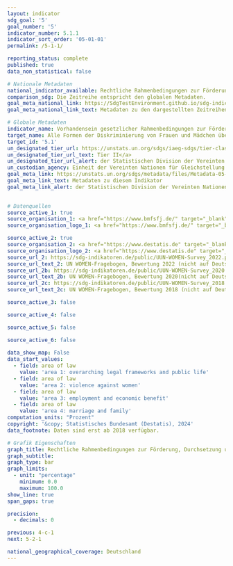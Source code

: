 ```yaml
---
layout: indicator    
sdg_goal: '5'    
goal_number: '5'    
indicator_number: 5.1.1    
indicator_sort_order: '05-01-01'    
permalink: /5-1-1/    

reporting_status: complete    
published: true    
data_non_statistical: false    

# Nationale Metadaten    
national_indicator_available: Rechtliche Rahmenbedingungen zur Förderung, Durchsetzung und Überwachung der Gleichstellung der Geschlechter    
comparison_sdg: Die Zeitreihe entspricht den globalen Metadaten.    
goal_meta_national_link: https://SdgTestEnvironment.github.io/sdg-indicators/public/Meta/5.1.1.pdf
goal_meta_national_link_text: Metadaten zu den dargestellten Zeitreihen    

# Globale Metadaten    
indicator_name: Vorhandensein gesetzlicher Rahmenbedingungen zur Förderung, Durchsetzung und Überwachung der Gleichstellung und der Nichtdiskriminierung aufgrund des Geschlechts    
target_name: Alle Formen der Diskriminierung von Frauen und Mädchen überall auf der Welt beenden    
target_id: '5.1'    
un_designated_tier_url: https://unstats.un.org/sdgs/iaeg-sdgs/tier-classification/'    
un_designated_tier_url_text: Tier II</a>    
un_designated_tier_url_alert: der Statistischen Division der Vereinten Nationen    
un_custodian_agency: Einheit der Vereinten Nationen für Gleichstellung und Ermächtigung der Frauen (UN Women)<br>Weltbank (WB)<br>Organisation für wirtschaftliche Zusammenarbeit und Entwicklung (OECD) Zentrum für Entwicklung    
goal_meta_link: https://unstats.un.org/sdgs/metadata/files/Metadata-05-01-01.pdf    
goal_meta_link_text: Metadaten zu diesem Indikator    
goal_meta_link_alert: der Statistischen Division der Vereinten Nationen    
    

# Datenquellen
source_active_1: true
source_organisation_1: <a href="https://www.bmfsfj.de/" target="_blank"> Bundesministerium für Familie, Senioren, Frauen und Jugend (BMFSFJ) </a>
source_organisation_logo_1: <a href="https://www.bmfsfj.de/" target="_blank"><img src="https://sdg-indikatoren.de/public/OrgImgDe/bmfsfj.png" alt="Logo bmfsfj" style="height:60px; width:148px"/></a>

source_active_2: true
source_organisation_2: <a href="https://www.destatis.de" target="_blank"> Statistisches Bundesamt (Destatis) </a>
source_organisation_logo_2: <a href="https://www.destatis.de" target="_blank"><img src="https://sdg-indikatoren.de/public/OrgImgDe/destatis.png" alt="Logo destatis" style="height:60px; width:148px"/></a>
source_url_2: https://sdg-indikatoren.de/public/UUN-WOMEN-Survey_2022.pdf
source_url_text_2: UN WOMEN-Fragebogen, Bewertung 2022 (nicht auf Deutsch verfügbar)
source_url_2b: https://sdg-indikatoren.de/public/UUN-WOMEN-Survey_2020.pdf
source_url_text_2b: UN WOMEN-Fragebogen, Bewertung 2020(nicht auf Deutsch verfügbar)
source_url_2c: https://sdg-indikatoren.de/public/UUN-WOMEN-Survey_2018.pdf
source_url_text_2c: UN WOMEN-Fragebogen, Bewertung 2018 (nicht auf Deutsch verfügbar)

source_active_3: false

source_active_4: false

source_active_5: false

source_active_6: false
    
data_show_map: False    
data_start_values: 
  - field: area of law
    value: 'area 1: overarching legal frameworks and public life'
  - field: area of law
    value: 'area 2: violence against women'
  - field: area of law
    value: 'area 3: employment and economic benefit'
  - field: area of law
    value: 'area 4: marriage and family'    
computation_units: "Prozent"    
copyright: '&copy; Statistisches Bundesamt (Destatis), 2024'    
data_footnote: Daten sind erst ab 2018 verfügbar.    

# Grafik Eigenschaften    
graph_title: Rechtliche Rahmenbedingungen zur Förderung, Durchsetzung und Überwachung der Gleichstellung der Geschlechter
graph_subtitle:     
graph_type: bar    
graph_limits:
  - unit: "percentage"
    minimum: 0.0
    maximum: 100.0
show_line: true
span_gaps: true

precision:
  - decimals: 0    

previous: 4-c-1    
next: 5-2-1    

national_geographical_coverage: Deutschland    
---
```


<span></span>